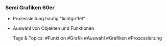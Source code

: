 ### Semi Grafiken 60er

- Prozessleitung häufig "lichtgriffel"
- Auswahl von Objekten und Funktionen

   Tags & Topics:
   #Funktion
   #Grafik
   #Auswahl
   #Grafiken
   #Prozessleitung